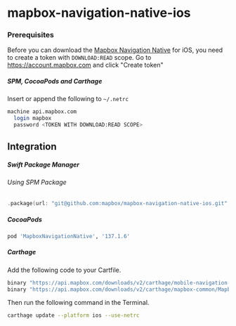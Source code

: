 # mapbox-navigation-native-ios

### Prerequisites

Before you can download the [Mapbox Navigation Native](https://github.com/mapbox/mapbox-navigation-native) for iOS, you need to create a token with `DOWNLOAD:READ` scope.
Go to https://account.mapbox.com and click "Create token"

##### SPM, CocoaPods and Carthage
Insert or append the following to `~/.netrc`

```bash
machine api.mapbox.com
  login mapbox
  password <TOKEN WITH DOWNLOAD:READ SCOPE>
```

## Integration

##### Swift Package Manager

###### Using SPM Package

```swift
.package(url: "git@github.com:mapbox/mapbox-navigation-native-ios.git", from: "137.1.6"),
```

##### CocoaPods

```ruby
pod 'MapboxNavigationNative', '137.1.6'
```

##### Carthage

Add the following code to your Cartfile.

```bash
binary "https://api.mapbox.com/downloads/v2/carthage/mobile-navigation-native/MapboxNavigationNative.json" == 137.1.6
binary "https://api.mapbox.com/downloads/v2/carthage/mapbox-common/MapboxCommon-ios.json" == 23.6.0
```

Then run the following command in the Terminal.
```bash
carthage update --platform ios --use-netrc
```
